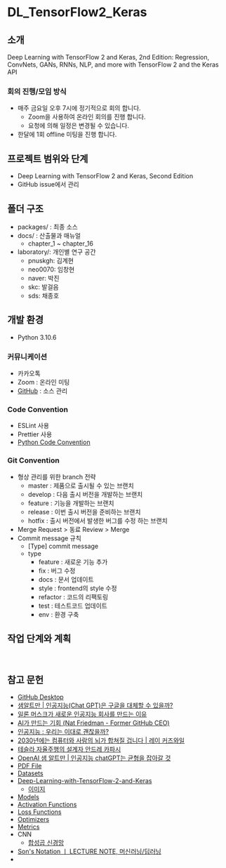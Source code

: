 # DL_TensorFlow2_Keras

## 소개

Deep Learning with TensorFlow 2 and Keras, 2nd Edition: Regression, ConvNets, GANs, RNNs, NLP, and more with TensorFlow 2 and the Keras API

### 회의 진행/모임 방식

- 매주 금요일 오후 7시에 정기적으로 회의 합니다.
  - Zoom을 사용하여 온라인 회의를 진행 합니다.
  - 요청에 의해 일정은 변경될 수 있습니다.
- 한달에 1회 offline 미팅을 진행 합니다.

## 프로젝트 범위와 단계

- Deep Learning with TensorFlow 2 and Keras, Second Edition
- GitHub issue에서 관리

## 폴더 구조

- packages/ : 최종 소스
- docs/ : 산출물과 매뉴얼
  - chapter_1 ~ chapter_16
- laboratory/: 개인별 연구 공간
  - pnuskgh: 김계현
  - neo0070: 임창현
  - naver: 박진
  - skc: 발걸음
  - sds: 채종호

## 개발 환경

- Python 3.10.6​

### 커뮤니케이션

- 카카오톡
- Zoom : 온라인 미팅
- [GitHub](https://github.com/neo0070/DL_TensorFlow2_Keras) : 소스 관리

### Code Convention

- ESLint 사용
- Prettier 사용
- [Python Code Convention](https://scshim.tistory.com/609)

### Git Convention

- 형상 관리를 위한 branch 전략
  - master : 제품으로 출시될 수 있는 브랜치
  - develop : 다음 출시 버전을 개발하는 브랜치
  - feature : 기능을 개발하는 브랜치
  - release : 이번 출시 버전을 준비하는 브랜치
  - hotfix : 출시 버전에서 발생한 버그를 수정 하는 브랜치
- Merge Request > 동료 Review > Merge
- Commit message 규칙
  - [Type] commit message
  - type
    - feature : 새로운 기능 추가
    - fix : 버그 수정
    - docs : 문서 업데이트
    - style : frontend의 style 수정
    - refactor : 코드의 리팩토링
    - test : 테스트코드 업데이트
    - env : 환경 구축

## 작업 단계와 계획

​

## 참고 문헌

- [GitHub Desktop](https://desktop.github.com/)
- [샘알트만 | 인공지능(Chat GPT)은 구글을 대체할 수 있을까?](https://youtu.be/cgfFg5s_wXs)
- [일론 머스크가 새로운 인공지능 회사를 만드는 이유](https://youtu.be/M5MT7dRo1I4)
- [AI가 만드는 기회 (Nat Friedman - Former GitHub CEO)](https://youtu.be/z47Hx-acRdU)
- [인공지능 : 우리는 이대로 괜찮을까?](https://youtu.be/FuIsdCHPoDs)
- [2030년에는 컴퓨터와 사람의 뇌가 합쳐질 겁니다 | 레이 커즈와일](https://youtu.be/uc66zrI28UY)
- [테슬라 자율주행의 설계자 안드레 카파시](https://youtu.be/ay8E_moegfk)
- [OpenAI 샘 알트만 | 인공지능 chatGPT는 균형을 잡아갈 것](https://youtu.be/vZ8J36xrK3s)
- [PDF File](https://download.packt.com/free-ebook/9781838823412)
- [Datasets](https://github.com/tensorflow/datasets)
- [Deep-Learning-with-TensorFlow-2-and-Keras](https://github.com/PacktPublishing/Deep-Learning-with-TensorFlow-2-and-keras)
  - [이미지](https://static.packt-cdn.com/downloads/9781838823412_ColorImages.pdf)
- [Models](https://www.tensorflow.org/api_docs/python/tf/keras/models)
- [Activation Functions](https://www.tensorflow.org/api_docs/python/tf/keras/activations)
- [Loss Functions](https://www.tensorflow.org/api_docs/python/tf/keras/losses)
- [Optimizers](https://www.tensorflow.org/api_docs/python/tf/keras/optimizers)
- [Metrics](https://www.tensorflow.org/api_docs/python/tf/keras/metrics)
- CNN
  - [합성곱 신경망](https://www.tensorflow.org/tutorials/images/cnn?hl=ko)
- [Son's Notation ㅣ LECTURE NOTE, 머신러닝/딥러닝](https://sonsnotation.blogspot.com/)
- 
